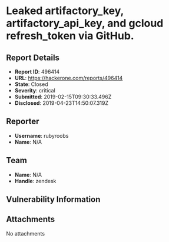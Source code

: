 # Leaked artifactory_key, artifactory_api_key, and gcloud refresh_token via GitHub.

## Report Details
- **Report ID**: 496414
- **URL**: https://hackerone.com/reports/496414
- **State**: Closed
- **Severity**: critical
- **Submitted**: 2019-02-15T09:30:33.496Z
- **Disclosed**: 2019-04-23T14:50:07.319Z

## Reporter
- **Username**: rubyroobs
- **Name**: N/A

## Team
- **Name**: N/A
- **Handle**: zendesk

## Vulnerability Information


## Attachments
No attachments
